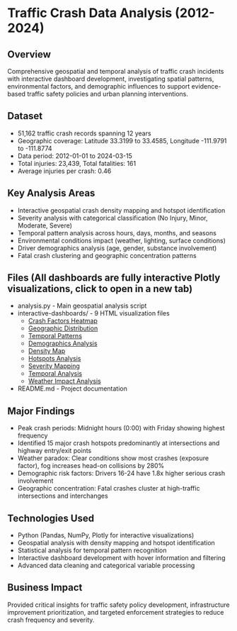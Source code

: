 # Traffic Crash Data Analysis (2012-2024)
## Overview
Comprehensive geospatial and temporal analysis of traffic crash incidents with interactive dashboard development, investigating spatial patterns, environmental factors, and demographic influences to support evidence-based traffic safety policies and urban planning interventions.

## Dataset
- 51,162 traffic crash records spanning 12 years
- Geographic coverage: Latitude 33.3199 to 33.4585, Longitude -111.9791 to -111.8774
- Data period: 2012-01-01 to 2024-03-15
- Total injuries: 23,439, Total fatalities: 161
- Average injuries per crash: 0.46

## Key Analysis Areas
- Interactive geospatial crash density mapping and hotspot identification
- Severity analysis with categorical classification (No Injury, Minor, Moderate, Severe)
- Temporal pattern analysis across hours, days, months, and seasons
- Environmental conditions impact (weather, lighting, surface conditions)
- Driver demographics analysis (age, gender, substance involvement)
- Fatal crash clustering and geographic concentration patterns

## Files (All dashboards are fully interactive Plotly visualizations, click to open in a new tab)
- analysis.py - Main geospatial analysis script
- interactive-dashboards/ - 9 HTML visualization files
  - [Crash Factors Heatmap](https://neilvashani.github.io/python-data-analytics/group-projects/01-traffic-crash-analysis/interactive-dashboards/crash_factors_heatmap.html)
  - [Geographic Distribution](https://neilvashani.github.io/python-data-analytics/group-projects/01-traffic-crash-analysis/interactive-dashboards/crash_geographic_distribution.html)
  - [Temporal Patterns](https://neilvashani.github.io/python-data-analytics/group-projects/01-traffic-crash-analysis/interactive-dashboards/crash_temporal_patterns.html)
  - [Demographics Analysis](https://neilvashani.github.io/python-data-analytics/group-projects/01-traffic-crash-analysis/interactive-dashboards/demographics_visualization.html)
  - [Density Map](https://neilvashani.github.io/python-data-analytics/group-projects/01-traffic-crash-analysis/interactive-dashboards/density_map_visualization.html)
  - [Hotspots Analysis](https://neilvashani.github.io/python-data-analytics/group-projects/01-traffic-crash-analysis/interactive-dashboards/hotspots_visualization.html)
  - [Severity Mapping](https://neilvashani.github.io/python-data-analytics/group-projects/01-traffic-crash-analysis/interactive-dashboards/severity_map_visualization.html)
  - [Temporal Analysis](https://neilvashani.github.io/python-data-analytics/group-projects/01-traffic-crash-analysis/interactive-dashboards/temporal_analysis_visualization.html)
  - [Weather Impact Analysis](https://neilvashani.github.io/python-data-analytics/group-projects/01-traffic-crash-analysis/interactive-dashboards/weather_analysis_visualization.html)
- README.md - Project documentation

## Major Findings
- Peak crash periods: Midnight hours (0:00) with Friday showing highest frequency
- Identified 15 major crash hotspots predominantly at intersections and highway entry/exit points
- Weather paradox: Clear conditions show most crashes (exposure factor), fog increases head-on collisions by 280%
- Demographic risk factors: Drivers 16-24 have 1.8x higher serious crash involvement
- Geographic concentration: Fatal crashes cluster at high-traffic intersections and interchanges

## Technologies Used
- Python (Pandas, NumPy, Plotly for interactive visualizations)
- Geospatial analysis with density mapping and hotspot identification
- Statistical analysis for temporal pattern recognition
- Interactive dashboard development with hover information and filtering
- Advanced data cleaning and categorical variable processing

## Business Impact
Provided critical insights for traffic safety policy development, infrastructure improvement prioritization, and targeted enforcement strategies to reduce crash frequency and severity.
